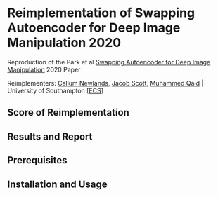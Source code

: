 # Reimplementation of Swapping Autoencoder for Deep Image Manipulation 2020
Reproduction of the Park et al [Swapping Autoencoder for Deep Image Manipulation](https://arxiv.org/pdf/2007.00653v1.pdf) 2020 Paper

Reimplementers: [Callum Newlands](mailto:cn2g18@soton.ac.uk), [Jacob Scott](mailto:js11g18@soton.ac.uk), [Muhammed Qaid](mailto:mq1g18@soton.ac.uk) | University of Southampton [[ECS](https://www.ecs.soton.ac.uk/)]

## Score of Reimplementation

## Results and Report

## Prerequisites

## Installation and Usage
